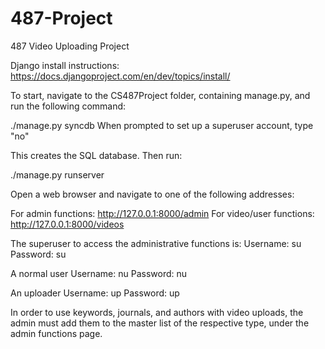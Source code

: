 487-Project
===========

487 Video Uploading Project

Django install instructions: https://docs.djangoproject.com/en/dev/topics/install/

To start, navigate to the CS487Project folder, containing manage.py, and run the following command:

./manage.py syncdb
When prompted to set up a superuser account, type "no"

This creates the SQL database. Then run:

./manage.py runserver

Open a web browser and navigate to one of the following addresses:

For admin functions: http://127.0.0.1:8000/admin
For video/user functions: http://127.0.0.1:8000/videos

The superuser to access the administrative functions is:
Username: su
Password: su

A normal user
Username: nu
Password: nu

An uploader
Username: up
Password: up

In order to use keywords, journals, and authors with video uploads, the admin must add them to the master list of the respective type, under the admin functions page.